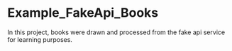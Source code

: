 # Example_FakeApi_Books
In this project, books were drawn and processed from the fake api service for learning purposes.
